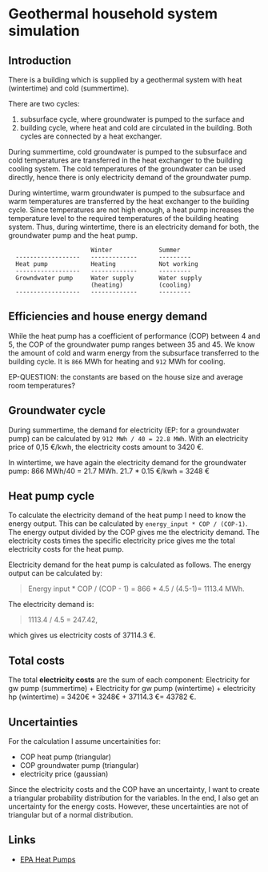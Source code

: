 Geothermal household system simulation 
=====================================


Introduction 
------------

There is a building which is supplied by a geothermal system with heat 
(wintertime) and cold (summertime).

There are two cycles:

1. subsurface cycle, where groundwater is pumped to the surface and 
2. building cycle, where heat and cold are circulated in the building. Both cycles are connected by a heat exchanger.

During summertime, cold groundwater is pumped to the subsurface and cold temperatures are transferred in the heat exchanger to the building cooling system. The cold temperatures of the groundwater can be used directly, hence there is only electricity demand of the groundwater pump.

During wintertime, warm groundwater is pumped to the subsurface and warm temperatures are transferred by the heat exchanger to the building cycle. Since temperatures are not high enough, a heat pump increases the temperature level to the required temperatures of the building heating system. Thus, during wintertime, there is an electricity demand for both, the groundwater pump and the heat pump.

```
                       Winter             Summer
  ------------------   -------------      ---------
  Heat pump            Heating            Not working
  ------------------   -------------      ---------
  Growndwater pump     Water supply       Water supply 
                       (heating)          (cooling)
  ------------------   -------------      ---------
```

Efficiencies and house energy demand
------------------------------------

While the heat pump has a coefficient of performance (COP) between 4 and 5, the COP of the groundwater pump ranges between 35 and 45. We know the amount of cold and warm energy from the subsurface transferred to the building cycle. It is `866` MWh for heating and `912` MWh for cooling.

EP-QUESTION: the constants are based on the house size and average room temperatures?

Groundwater cycle
-----------------

During summertime, the demand for electricity (EP: for a groundwater pump) can be calculated by `912 MWh / 40 = 22.8 MWh`. With an electricity price of 0,15 €/kwh, the electricity costs amount to 3420 €.

In wintertime, we have again the electricity demand for the groundwater pump: 866 MWh/40 = 21.7 MWh. 21.7 * 0.15 €/kwh = 3248 €

Heat pump cycle 
---------------

To calculate the electricity demand of the heat pump I need to know the energy 
output. This can be calculated by `energy_input * COP / (COP-1)`. The energy output 
divided by the COP gives me the electricity demand. The electricity costs times 
the specific electricity price gives me the total electricity costs for the heat pump.

Electricity demand for the heat pump is calculated as follows. The energy output can be calculated by: 

> Energy input * COP / (COP - 1) = 866 * 4.5 / (4.5-1)= 1113.4 MWh. 

The electricity demand is:

> 1113.4 / 4.5 = 247.42, 

which gives us electricity costs of 37114.3 €.

Total costs
-----------

The total **electricity costs** are the sum of each component:
Electricity for gw pump (summertime) + Electricity for gw pump (wintertime) + electricity hp (wintertime)
= 3420€ + 3248€ + 37114.3 €= 43782 €.

Uncertainties
-------------

For the calculation I assume uncertainities for: 
 - COP heat pump (triangular)
 - COP groundwater pump (triangular)
 - electricity price (gaussian)

Since the electricity costs and the COP have an uncertainty, I want to create a triangular probability distribution for the variables. In the end, I also get an uncertainty for the energy costs. However, these uncertainties are not of triangular but of a normal distribution.

Links
-----

- [EPA Heat Pumps](https://www.epa.gov/rhc/geothermal-heating-and-cooling-technologies#Ground-Source-Heat-Pumps)

